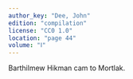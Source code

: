 ```yaml
---
author_key: "Dee, John"
edition: "compilation"
license: "CC0 1.0"
location: "page 44"
volume: "Ⅰ"
---
```

Barthilmew Hikman cam to Mortlak.
